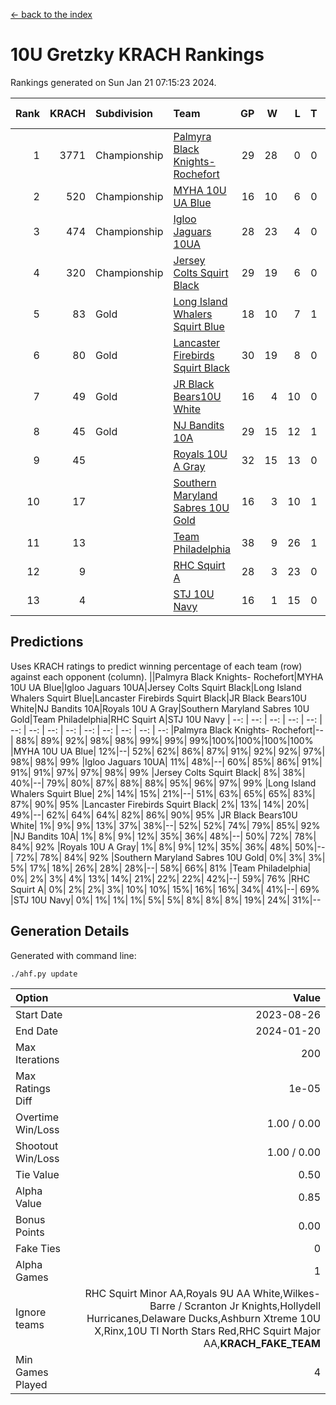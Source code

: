 [<- back to the index](readme.md)
# 10U Gretzky KRACH Rankings
Rankings generated on Sun Jan 21 07:15:23 2024.

Rank|KRACH|Subdivision|Team|GP|W|L|T|OTW|OTL|SoS|Exp Wins|Win Diff
---:|---:|:---|:---|---:|---:|---:|---:|---:|---:|---:|---:|---:
1|3771|Championship|[Palmyra Black Knights- Rochefort](https://gamesheetstats.com/seasons/3659/teams/140260/schedule)|29|28|0|0|0|1|160|28.8|-0.0
2|520|Championship|[MYHA 10U UA Blue](https://gamesheetstats.com/seasons/3659/teams/140258/schedule)|16|10|6|0|0|0|1023|10.8|-0.0
3|474|Championship|[Igloo Jaguars 10UA](https://gamesheetstats.com/seasons/3659/teams/140253/schedule)|28|23|4|0|0|1|247|23.9|0.0
4|320|Championship|[Jersey Colts Squirt Black](https://gamesheetstats.com/seasons/3659/teams/140254/schedule)|29|19|6|0|1|3|637|20.9|0.0
5|83|Gold|[Long Island Whalers Squirt Blue](https://gamesheetstats.com/seasons/3659/teams/140257/schedule)|18|10|7|1|0|0|470|11.4|0.0
6|80|Gold|[Lancaster Firebirds Squirt Black](https://gamesheetstats.com/seasons/3659/teams/140256/schedule)|30|19|8|0|2|1|304|21.9|0.0
7|49|Gold|[JR Black Bears10U White](https://gamesheetstats.com/seasons/3659/teams/140255/schedule)|16|4|10|0|1|1|819|5.9|0.0
8|45|Gold|[NJ Bandits 10A](https://gamesheetstats.com/seasons/3659/teams/140259/schedule)|29|15|12|1|0|1|114|16.4|0.0
9|45||[Royals 10U A Gray](https://gamesheetstats.com/seasons/3659/teams/140262/schedule)|32|15|13|0|2|2|220|17.9|0.0
10|17||[Southern Maryland Sabres 10U Gold](https://gamesheetstats.com/seasons/3659/teams/140263/schedule)|16|3|10|1|2|0|80|6.4|0.0
11|13||[Team Philadelphia](https://gamesheetstats.com/seasons/3659/teams/140265/schedule)|38|9|26|1|0|2|494|10.4|0.0
12|9||[RHC Squirt A](https://gamesheetstats.com/seasons/3659/teams/140261/schedule)|28|3|23|0|2|0|112|5.9|0.0
13|4||[STJ 10U Navy](https://gamesheetstats.com/seasons/3659/teams/140264/schedule)|16|1|15|0|0|0|746|1.9|0.0

## Predictions
Uses KRACH ratings to predict winning percentage of each team (row) against each opponent (column).
||Palmyra Black Knights- Rochefort|MYHA 10U UA Blue|Igloo Jaguars 10UA|Jersey Colts Squirt Black|Long Island Whalers Squirt Blue|Lancaster Firebirds Squirt Black|JR Black Bears10U White|NJ Bandits 10A|Royals 10U A Gray|Southern Maryland Sabres 10U Gold|Team Philadelphia|RHC Squirt A|STJ 10U Navy
| --: | --: | --: | --: | --: | --: | --: | --: | --: | --: | --: | --: | --: | --: 
|Palmyra Black Knights- Rochefort|--| 88%| 89%| 92%| 98%| 98%| 99%| 99%| 99%|100%|100%|100%|100%
|MYHA 10U UA Blue| 12%|--| 52%| 62%| 86%| 87%| 91%| 92%| 92%| 97%| 98%| 98%| 99%
|Igloo Jaguars 10UA| 11%| 48%|--| 60%| 85%| 86%| 91%| 91%| 91%| 97%| 97%| 98%| 99%
|Jersey Colts Squirt Black|  8%| 38%| 40%|--| 79%| 80%| 87%| 88%| 88%| 95%| 96%| 97%| 99%
|Long Island Whalers Squirt Blue|  2%| 14%| 15%| 21%|--| 51%| 63%| 65%| 65%| 83%| 87%| 90%| 95%
|Lancaster Firebirds Squirt Black|  2%| 13%| 14%| 20%| 49%|--| 62%| 64%| 64%| 82%| 86%| 90%| 95%
|JR Black Bears10U White|  1%|  9%|  9%| 13%| 37%| 38%|--| 52%| 52%| 74%| 79%| 85%| 92%
|NJ Bandits 10A|  1%|  8%|  9%| 12%| 35%| 36%| 48%|--| 50%| 72%| 78%| 84%| 92%
|Royals 10U A Gray|  1%|  8%|  9%| 12%| 35%| 36%| 48%| 50%|--| 72%| 78%| 84%| 92%
|Southern Maryland Sabres 10U Gold|  0%|  3%|  3%|  5%| 17%| 18%| 26%| 28%| 28%|--| 58%| 66%| 81%
|Team Philadelphia|  0%|  2%|  3%|  4%| 13%| 14%| 21%| 22%| 22%| 42%|--| 59%| 76%
|RHC Squirt A|  0%|  2%|  2%|  3%| 10%| 10%| 15%| 16%| 16%| 34%| 41%|--| 69%
|STJ 10U Navy|  0%|  1%|  1%|  1%|  5%|  5%|  8%|  8%|  8%| 19%| 24%| 31%|--

## Generation Details

Generated with command line:
```
./ahf.py update
```

| Option | Value |
| :----- | ----: |
| Start Date | 2023-08-26 |
| End Date | 2024-01-20 |
| Max Iterations | 200 |
| Max Ratings Diff | 1e-05 |
| Overtime Win/Loss | 1.00 / 0.00 |
| Shootout Win/Loss | 1.00 / 0.00 |
| Tie Value | 0.50 |
| Alpha Value | 0.85 |
| Bonus Points | 0.00 |
| Fake Ties | 0 |
| Alpha Games | 1 |
| Ignore teams | RHC Squirt Minor AA,Royals 9U AA White,Wilkes-Barre / Scranton Jr Knights,Hollydell Hurricanes,Delaware Ducks,Ashburn Xtreme 10U X,Rinx,10U TI North Stars Red,RHC Squirt Major AA,__KRACH_FAKE_TEAM__ |
| Min Games Played | 4 |

